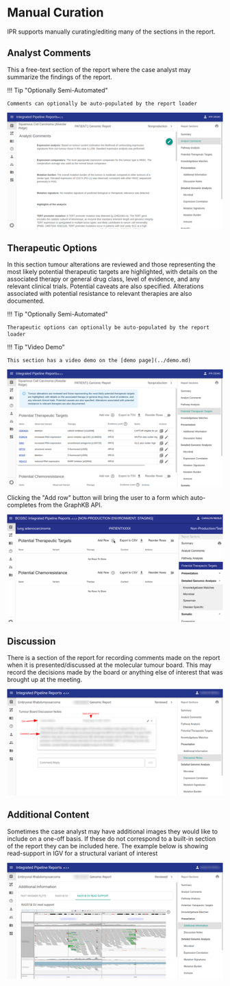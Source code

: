 # Manual Curation

IPR supports manually curating/editing many of the sections in the report.

## Analyst Comments

This a free-text section of the report where the case analyst may summarize the findings of the report.

!!! Tip "Optionally Semi-Automated"

    Comments can optionally be auto-populated by the report loader

![comments](./images/ipr_client.comments.example.png)

## Therapeutic Options

In this section tumour alterations are reviewed and those representing the most likely potential therapeutic targets are highlighted, with details on the associated therapy or general drug class, level of evidence, and any relevant clinical trials. Potential caveats are also specified. Alterations associated with potential resistance to relevant therapies are also documented.

!!! Tip "Optionally Semi-Automated"

    Therapeutic options can optionally be auto-populated by the report loader

!!! Tip "Video Demo"

    This section has a video demo on the [demo page](../demo.md)

![example](./images/ipr_client.therapeutic_targets.example.png)

Clicking the "Add row" button will bring the user to a form which auto-completes from the GraphKB API.

![autocomplete](./images/ipr_client.therapeutic_options.graphkb_autocomplete.gif)

## Discussion

There is a section of the report for recording comments made on the report when it is presented/discussed at the molecular tumour board. This may record the decisions made by the board or anything else of interest that was brought up at the meeting.

![tumour board discussion](./images/ipr_client.discussion.example.png)

## Additional Content

Sometimes the case analyst may have additional images they would like to include on a one-off basis. If these do not correspond to a built-in section of the report they can be included here. The example below is showing read-support in IGV for a structural variant of interest

![igv read example](./images/ipr_client.annotation_information.igv_example.png)
